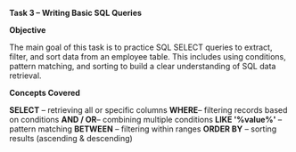 **Task 3 – Writing Basic SQL Queries**

**Objective**

The main goal of this task is to practice SQL SELECT queries to extract, filter, and sort data from an employee table. This includes using conditions, pattern matching, and sorting to build a clear understanding of SQL data retrieval.

**Concepts Covered**

**SELECT** – retrieving all or specific columns
**WHERE**– filtering records based on conditions
**AND / OR**– combining multiple conditions
**LIKE '%value%'** – pattern matching
**BETWEEN** – filtering within ranges
**ORDER BY** – sorting results (ascending & descending)
